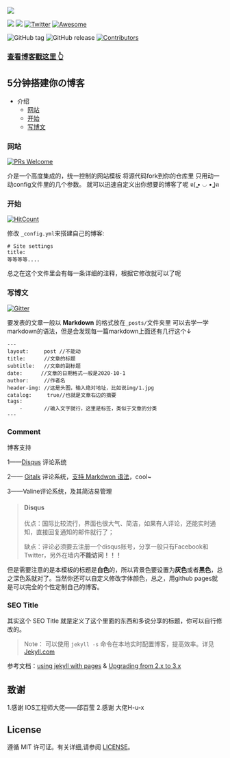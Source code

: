 
![](https://raw.githubusercontent.com/lianyiming/lianyiming.github.io/master/img/readme-home.png)

[![](https://img.shields.io/github/stars/lianyiming/lianyiming.github.io.svg?style=social&label=Star)](https://github.com/lianyiming/lianyiming.github.io)
[![](https://img.shields.io/github/forks/lianyiming/lianyiming.github.io.svg?style=social&label=Fork)](https://github.com/lianyiming/lianyiming.github.io)
[![Twitter](https://img.shields.io/twitter/follow/lianyiming2006.svg?style=social&label=Follow)](https://twitter.com/lianyiming2006)
 [![Awesome](https://camo.githubusercontent.com/1997c7e760b163a61aba3a2c98f21be8c524be29/68747470733a2f2f617765736f6d652e72652f62616467652e737667)](https://awesome.re/)

![GitHub tag](https://img.shields.io/github/tag/meteor/meteor.svg)
![GitHub release](https://img.shields.io/github/release/facebook/react.svg) 
[![Contributors](https://camo.githubusercontent.com/b3541883c2eedc105a496d16712ccd91baad275a/68747470733a2f2f62616467656e2e6e65742f6769746875622f636f6e7472696275746f72732f616e7562686176737269766173746176612f617765736f6d652d75692d636f6d706f6e656e742d6c696272617279)](https://github.com/LianYiMing/lianyiming.github.io/graphs/contributors)




### [查看博客戳这里 👆](https://www.lianyiming.com)



## 5分钟搭建你の博客

* 介绍
	* [网站](#网站)
	* [开始](#开始)
	* [写博文](#写博文)



### 网站
[![PRs Welcome](https://img.shields.io/badge/PRs-welcome-brightgreen.svg?style=flat-square)](http://makeapullrequest.com)

介是一个高度集成的，统一控制的网站模板
将源代码fork到你的仓库里
只用动一动config文件里的几个参数。
就可以迅速自定义出你想要的博客了呢 ฅ( ̳• ◡ • ̳)ฅ


### 开始
[![HitCount](http://hits.dwyl.com/lianyiming/lianyiminggithubio.svg)](http://hits.dwyl.com/lianyiming/lianyiminggithubio)

修改 `_config.yml`来搭建自己的博客:

```
# Site settings
title:
等等等等....
```
总之在这个文件里会有每一条详细的注释，根据它修改就可以了呢
### 写博文
 [![Gitter](https://img.shields.io/gitter/room/lianyiming-github-io/main.svg)](https://gitter.im/lianyiming-github-io/community)

要发表的文章一般以 **Markdown** 的格式放在`_posts/`文件夹里
可以去学一学markdown的语法，但是会发现每一篇markdown上面还有几行这个↓
```
---
layout:     post //不能动
title:      //文章的标题
subtitle:   //文章的副标题
date:      //文章的日期格式一般是2020-10-1
author:     //作者名
header-img: //这是头图，输入绝对地址，比如说img/1.jpg
catalog: 	 true//也就是文章右边的摘要
tags:
    -       //输入文字就行，这里是标签，类似于文章的分类
---

```

### Comment

博客支持

1——[Disqus](http://disqus.com) 评论系统

2—— [Gitalk](https://gitalk.github.io/) 评论系统，[支持 Markdwon 语法](https://guides.github.com/features/mastering-markdown/)，cool~

3——Valine评论系统，及其简洁易管理

> #### Disqus
>
> 优点：国际比较流行，界面也很大气、简洁，如果有人评论，还能实时通知，直接回复通知的邮件就行了；
>
> 缺点：评论必须要去注册一个disqus账号，分享一般只有Facebook和Twitter，另外在墙内**不能访问！！！**


但是需要注意的是本模板的标题是**白色**的，所以背景色要设置为**灰色**或者**黑色**，总之深色系就对了。当然你还可以自定义修改字体颜色，总之，用github pages就是可以完全的个性定制自己的博客。

### SEO Title

其实这个 SEO Title 就是定义了<head><title>标题</title></head>这个里面的东西和多说分享的标题，你可以自行修改的。

> Note：
> 可以使用 `jekyll -s` 命令在本地实时配置博客，提高效率。详见 [Jekyll.com](http://jekyllcn.com/)

参考文档：[using jekyll with pages](https://help.github.com/articles/using-jekyll-with-pages/) & [Upgrading from 2.x to 3.x](http://jekyllrb.com/docs/upgrading/2-to-3/)


## 致谢
1.感谢 IOS工程师大佬——邱百莹
2.感谢 大佬H-u-x

## License

遵循 MIT 许可证。有关详细,请参阅 [LICENSE](https://github.com/lianyiming/lianyiming.github.io/blob/master/LICENSE)。

